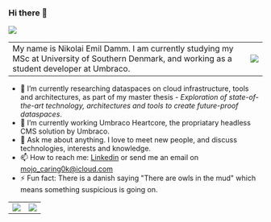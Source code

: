 ### Hi there 👋

![](https://komarev.com/ghpvc/?username=devantler)

|               |               |
| ------------- | ------------- |
| My name is Nikolai Emil Damm. I am currently studying my MSc at University of Southern Denmark, and working as a student developer at Umbraco.  |  <img src="https://github-readme-stats-kezco3t4b-devantler.vercel.app/api?username=devantler&show_icons=true&theme=dark" />  |

- 🌱 I’m currently researching dataspaces on cloud infrastructure, tools and architectures, as part of my master thesis - _Exploration of state-of-the-art technology, architectures and tools to create future-proof dataspaces_.
- 🔭 I’m currently working Umbraco Heartcore, the propriatary headless CMS solution by Umbraco.
- 💬 Ask me about anything. I love to meet new people, and discuss technologies, interests and knowledge.
- 📫 How to reach me: [Linkedin](https://www.linkedin.com/in/nikolai-emil-damm-14a786150/) or send me an email on <mojo_caring0k@icloud.com>
- ⚡ Fun fact: There is a danish saying "There are owls in the mud" which means something suspicious is going on.

|               |               |
| ------------- | ------------- |
| <img src="https://github-readme-stats-kezco3t4b-devantler.vercel.app/api/wakatime?username=66c8bc1b-a3bd-4b90-8717-77aec70735d0&theme=dark" />  |  <img align="center" src="https://github-readme-stats-kezco3t4b-devantler.vercel.app/api/top-langs/?username=devantler&show_icons=true&theme=dark&exclude_repo=software-engineering-f22" />  |




